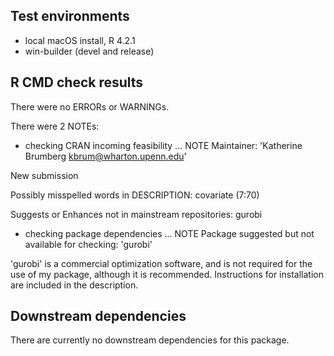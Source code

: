 ## Test environments
* local macOS install, R 4.2.1
* win-builder (devel and release)

## R CMD check results
There were no ERRORs or WARNINGs.

There were 2 NOTEs:

* checking CRAN incoming feasibility ... NOTE
Maintainer: 'Katherine Brumberg <kbrum@wharton.upenn.edu>'

New submission

Possibly misspelled words in DESCRIPTION:
  covariate (7:70)

Suggests or Enhances not in mainstream repositories:
  gurobi
    
* checking package dependencies ... NOTE
Package suggested but not available for checking: 'gurobi'

'gurobi' is a commercial optimization software, and is not required for the use of my package, although it is recommended. Instructions for installation are included in the description.





## Downstream dependencies
There are currently no downstream dependencies for this package.
